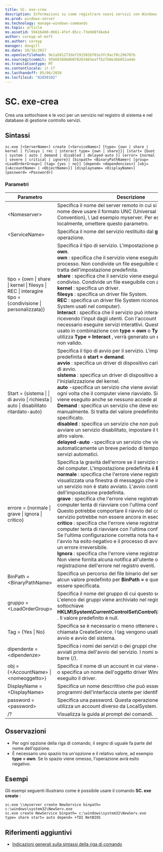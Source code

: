 ```yaml
---
title: SC. exe-crea
description: Informazioni su come registrare nuovi servizi con Windows Service Manager tramite l'utilità SC. exe
ms.prod: windows-server
ms.technology: manage-windows-commands
ms.topic: article
ms.assetid: 59416460-0661-4fef-85cc-73e9d8f4beb4
author: coreyp-at-msft
ms.author: coreyp
manager: dongill
ms.date: 10/16/2017
ms.openlocfilehash: 9e1a581273def291502bf01e3fc9acf0c296707b
ms.sourcegitcommit: 95b60384b0b070263465eaffb27b8e3bb052a4de
ms.translationtype: MT
ms.contentlocale: it-IT
ms.lasthandoff: 05/06/2020
ms.locfileid: "82850102"
---
```

# <a name="scexe-create"></a>SC. exe-crea

Crea una sottochiave e le voci per un servizio nel registro di sistema e nel database di gestione controllo servizi.

## <a name="syntax"></a>Sintassi

```
sc.exe [<ServerName>] create [<ServiceName>] [type= {own | share | kernel | filesys | rec | interact type= {own | share}}] [start= {boot | system | auto | demand | disabled | delayed-auto }] [error= {normal | severe | critical | ignore}] [binpath= <BinaryPathName>] [group= <LoadOrderGroup>] [tag= {yes | no}] [depend= <dependencies>] [obj= {<AccountName> | <ObjectName>}] [displayname= <DisplayName>] [password= <Password>]
```

### <a name="parameters"></a>Parametri

|Parametro|Descrizione|
|---------|-----------|
|\<Nomeserver>|Specifica il nome del server remoto in cui si trova il servizio. Il nome deve usare il formato UNC (Universal Naming Convention), \\ \\ad esempio myserver. Per eseguire SC. exe localmente, omettere questo parametro.|
|\<ServiceName>|Specifica il nome del servizio restituito dal **getkeyname** operazione.|
|tipo = {own \| share \| kernel \| filesys \| REC \| interagire tipo = {condivisione \| personalizzata}}|Specifica il tipo di servizio. L'impostazione predefinita è **type = own**.</br>**own** : specifica che il servizio viene eseguito nel proprio processo. Non condivide un file eseguibile con altri servizi. Si tratta dell'impostazione predefinita.</br>**share** : specifica che il servizio viene eseguito come processo condiviso. Condivide un file eseguibile con altri servizi.</br>**kernel** : specifica un driver.</br>**filesys** : specifica un driver file System.</br>**REC** : specifica un driver file System riconosciuto (identifica i file System usati nel computer).</br>**Interact** : specifica che il servizio può interagire con il desktop, ricevendo l'input dagli utenti. Con l'account LocalSystem, è necessario eseguire servizi interattivi. Questo tipo deve essere usato in combinazione con **type = own** o **Type = Shared**. Se si utilizza **Type = Interact** , verrà generato un errore di parametro non valido.|
|Start = {sistema \| \| di avvio \| richiesta \| auto \| disabilitato ritardato-auto}|Specifica il tipo di avvio per il servizio. L'impostazione predefinita è **start = demand**.</br>**avvio** : specifica un driver di dispositivo caricato dal caricatore di avvio.</br>**sistema** : specifica un driver di dispositivo avviato durante l'inizializzazione del kernel.</br>**auto** -specifica un servizio che viene avviato automaticamente ogni volta che il computer viene riavviato. Si noti che il servizio viene eseguito anche se nessuno accede al computer.</br>**Demand** : specifica un servizio che deve essere avviato manualmente. Si tratta del valore predefinito se **Start =** non è specificato.</br>**disabled** : specifica un servizio che non può essere avviato. Per avviare un servizio disabilitato, impostare il tipo di avvio su un altro valore.</br>**delayed-auto** -specifica un servizio che viene avviato automaticamente un breve periodo di tempo dopo l'avvio di altri servizi automatici.|
|errore = {normale \| grave \| ignora \| critico}|Specifica la gravità dell'errore se il servizio non riesce all'avvio del computer. L'impostazione predefinita è **Error = Normal**.</br>**normale** : specifica che l'errore viene registrato. Viene visualizzata una finestra di messaggio che informa l'utente che un servizio non è stato avviato. L'avvio continuerà. Si tratta dell'impostazione predefinita.</br>**grave** : specifica che l'errore viene registrato (se possibile). Il computer tenta di riavviare con l'ultima configurazione corretta. Questo potrebbe comportare il riavvio del computer, ma il servizio potrebbe non essere ancora in esecuzione.</br>**critico** : specifica che l'errore viene registrato (se possibile). Il computer tenta di riavviare con l'ultima configurazione corretta. Se l'ultima configurazione corretta nota ha esito negativo, anche l'avvio ha esito negativo e il processo di avvio si interrompe con un errore irreversibile.</br>**Ignora** : specifica che l'errore viene registrato e l'avvio continua. Non viene fornita alcuna notifica all'utente oltre alla registrazione dell'errore nel registro eventi.|
|BinPath = \<BinaryPathName>|Specifica un percorso del file binario del servizio. Non esiste alcun valore predefinito per **BinPath =** e questa stringa deve essere specificata.|
|gruppo = \<LoadOrderGroup>|Specifica il nome del gruppo di cui questo servizio è membro. L'elenco dei gruppi viene archiviato nel registro di sistema nella sottochiave **HKLM\System\CurrentControlSet\Control\ServiceGroupOrder.** . Il valore predefinito è null.|
|Tag = {Yes \| No}|Specifica se è necessario o meno ottenere un TagID dalla chiamata CreateService. I tag vengono usati solo per i driver di avvio e avvio del sistema.|
|dipendente = \<dipendenze>|Specifica i nomi dei servizi o dei gruppi che devono essere avviati prima dell'avvio del servizio. I nomi sono separati da barre (/).|
|obj = {\<AccountName> \| \<nomeoggetto>}|Specifica il nome di un account in cui viene eseguito un servizio o specifica un nome dell'oggetto driver Windows in cui viene eseguito il driver.|
|DisplayName = \<DisplayName>|Specifica un nome descrittivo che può essere utilizzato dai programmi dell'interfaccia utente per identificare il servizio.|
|password = \<password>|Specifica una password. Questa operazione è necessaria se si utilizza un account diverso da LocalSystem.|
|/?|Visualizza la guida al prompt dei comandi.|

## <a name="remarks"></a>Osservazioni

-   Per ogni opzione della riga di comando, il segno di uguale fa parte del nome dell'opzione.
-   È necessario uno spazio tra un'opzione e il relativo valore, ad esempio **type = own**. Se lo spazio viene omesso, l'operazione avrà esito negativo.

## <a name="examples"></a>Esempi

Gli esempi seguenti illustrano come è possibile usare il comando **SC. exe create** :
```
sc.exe \\myserver create NewService binpath= c:\windows\system32\NewServ.exe
sc.exe create NewService binpath= c:\windows\system32\NewServ.exe type= share start= auto depend= +TDI NetBIOS
```

## <a name="additional-references"></a>Riferimenti aggiuntivi

- [Indicazioni generali sulla sintassi della riga di comando](command-line-syntax-key.md)
